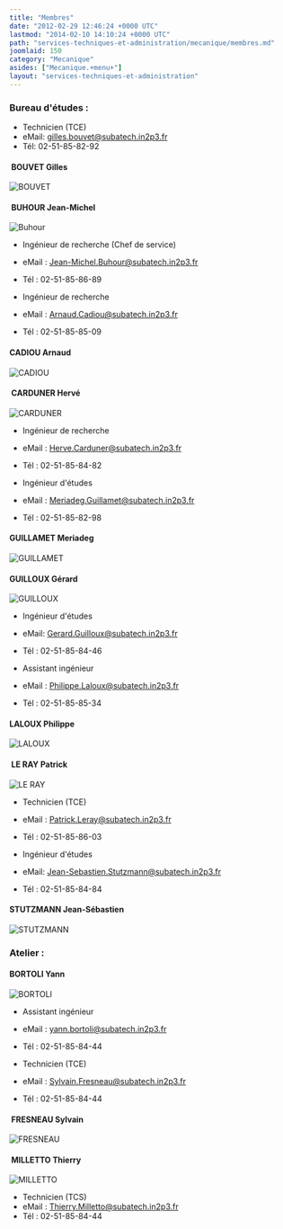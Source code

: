 ```yaml
---
title: "Membres"
date: "2012-02-29 12:46:24 +0000 UTC"
lastmod: "2014-02-10 14:10:24 +0000 UTC"
path: "services-techniques-et-administration/mecanique/membres.md"
joomlaid: 150
category: "Mecanique"
asides: ["Mecanique.+menu+"]
layout: "services-techniques-et-administration"
---
```

### Bureau d'études :

*   Technicien (TCE)
*   eMail: [gilles.bouvet@subatech.in2p3.fr](mailto:%!C(MISSING)a%!h(MISSING)ref=)
*   Tél: 02-51-85-82-92

####  BOUVET Gilles

![BOUVET](images/Services/Mecanique/Photos%!a(MISSING)nnuaire/BOUVET.png)

####  BUHOUR Jean-Michel

![Buhour](images/Services/Mecanique/Photos%!a(MISSING)nnuaire/Buhour.png)

*   Ingénieur de recherche (Chef de service)
*   eMail : [Jean-Michel.Buhour@subatech.in2p3.fr](mailto:Jean-Michel.Buhour@subatech.in2p3.fr)
*   Tél : 02-51-85-86-89

*   Ingénieur de recherche
*   eMail : [Arnaud.Cadiou@subatech.in2p3.fr](mailto:Arnaud.Cadiou@subatech.in2p3.fr)
*   Tél : 02-51-85-85-09

#### CADIOU Arnaud

![CADIOU](images/Services/Mecanique/Photos%!a(MISSING)nnuaire/CADIOU.png)

####  CARDUNER Hervé

![CARDUNER](images/Services/Mecanique/Photos%!a(MISSING)nnuaire/CARDUNER.jpg)

*   Ingénieur de recherche
*   eMail : [Herve.Carduner@subatech.in2p3.fr](mailto:Herve.Carduner@subatech.in2p3.fr)
*   Tél : 02-51-85-84-82

*   Ingénieur d'études
*   eMail : [Meriadeg.Guillamet@subatech.in2p3.fr](mailto:Meriadeg.Guillamet@subatech.in2p3.fr)
*   Tél : 02-51-85-82-98

#### GUILLAMET Meriadeg

![GUILLAMET](images/Services/Mecanique/Photos%!a(MISSING)nnuaire/GUILLAMET.jpg)

#### GUILLOUX Gérard

![GUILLOUX](images/Services/Mecanique/Photos%!a(MISSING)nnuaire/GUILLOUX.jpg)

*   Ingénieur d'études
*   eMail: [Gerard.Guilloux@subatech.in2p3.fr](mailto:Gerard.Guilloux@subatech.in2p3.fr)
*   Tél : 02-51-85-84-46

*   Assistant ingénieur
*   eMail : [Philippe.Laloux@subatech.in2p3.fr](mailto:Philippe.Laloux@subatech.in2p3.fr)
*   Tél : 02-51-85-85-34

#### LALOUX Philippe

![LALOUX](images/Services/Mecanique/Photos%!a(MISSING)nnuaire/LALOUX.jpg)

####  LE RAY Patrick

![LE RAY](images/Services/Mecanique/Photos%!a(MISSING)nnuaire/LE%!R(MISSING)AY.jpg)

*   Technicien (TCE)
*   eMail : [Patrick.Leray@subatech.in2p3.fr](mailto:%!C(MISSING)a%!h(MISSING)ref=)
*   Tél : 02-51-85-86-03

*   Ingénieur d'études
*   eMail: [Jean-Sebastien.Stutzmann@subatech.in2p3.fr](mailto:Jean-Sebastien.Stutzmann@subatech.in2p3.fr)
*   Tél : 02-51-85-84-84

#### STUTZMANN Jean-Sébastien

![STUTZMANN](images/Services/Mecanique/Photos%!a(MISSING)nnuaire/STUTZMANN.jpg)

### Atelier :

#### BORTOLI Yann

![BORTOLI](images/Services/Mecanique/Photos%!a(MISSING)nnuaire/BORTOLI.png)

*   Assistant ingénieur
*   eMail : [yann.bortoli@subatech.in2p3.fr](mailto:%!C(MISSING)a%!h(MISSING)ref=)
*   Tél : 02-51-85-84-44

*   Technicien (TCE)
*   eMail : [Sylvain.Fresneau@subatech.in2p3.fr](mailto:Sylvain.Fresneau@subatech.in2p3.fr)
*   Tél : 02-51-85-84-44

####  FRESNEAU Sylvain

![FRESNEAU](images/Services/Mecanique/Photos%!a(MISSING)nnuaire/FRESNEAU.jpg)

####  MILLETTO Thierry

![MILLETTO](images/Services/Mecanique/Photos%!a(MISSING)nnuaire/MILLETTO.jpg)

*   Technicien (TCS)
*   eMail : [Thierry.Milletto@subatech.in2p3.fr](mailto:Thierry.Milletto@subatech.in2p3.fr)
*   Tél : 02-51-85-84-44
